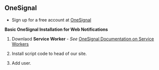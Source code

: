 ## OneSignal

- Sign up for a free account at [OneSignal](https://onesignal.com/)

**Basic OneSignal Installation for Web Notifications**

1. Downlaod **Service Worker**
        - _See_ [OneSignal Documentation on Service Workers](https://documentation.onesignal.com/docs/onesignal-service-worker-faq)

2. Install script code to head of our site. 

3. Add user. 